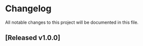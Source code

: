 # Changelog
All notable changes to this project will be documented in this file.

## [Released v1.0.0]